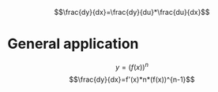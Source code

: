 $$\frac{dy}{dx}=\frac{dy}{du}*\frac{du}{dx}$$
# General application
$$y=(f(x))^{n}$$
$$\frac{dy}{dx}=f'(x)*n*(f(x))^{n-1}$$
